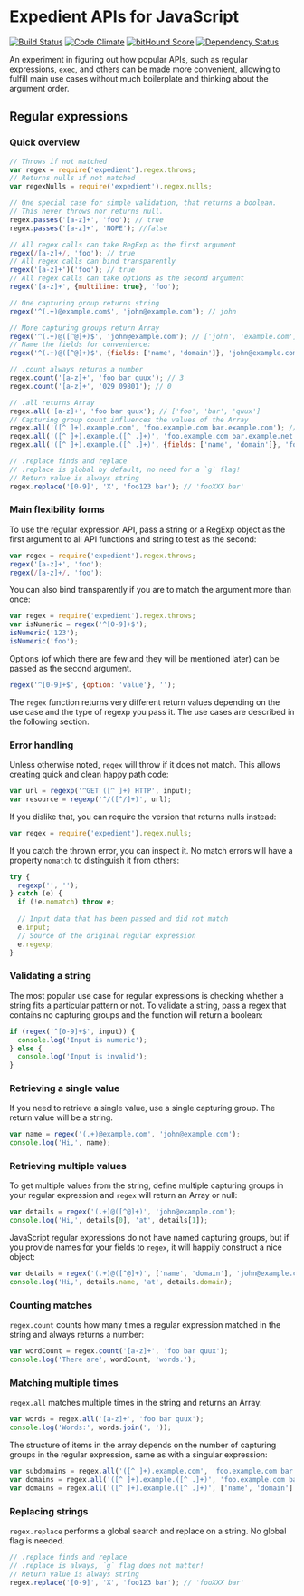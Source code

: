 # Expedient APIs for JavaScript

[![Build Status](https://travis-ci.org/denis-sokolov/expedient.svg?branch=master)](https://travis-ci.org/denis-sokolov/expedient)
[![Code Climate](http://img.shields.io/codeclimate/github/denis-sokolov/expedient.svg)](https://codeclimate.com/github/denis-sokolov/expedient)
[![bitHound Score](https://app.bithound.io/denis-sokolov/remote-dotfiles/badges/score.svg)](http://app.bithound.io/denis-sokolov/remote-dotfiles)
[![Dependency Status](https://gemnasium.com/denis-sokolov/expedient.svg)](https://gemnasium.com/denis-sokolov/expedient)

An experiment in figuring out how popular APIs, such as regular expressions, `exec`, and others can be made more convenient, allowing to fulfill main use cases without much boilerplate and thinking about the argument order.

## Regular expressions

### Quick overview

```javascript
// Throws if not matched
var regex = require('expedient').regex.throws;
// Returns nulls if not matched
var regexNulls = require('expedient').regex.nulls;

// One special case for simple validation, that returns a boolean.
// This never throws nor returns null.
regex.passes('[a-z]+', 'foo'); // true
regex.passes('[a-z]+', 'NOPE'); //false

// All regex calls can take RegExp as the first argument
regex(/[a-z]+/, 'foo'); // true
// All regex calls can bind transparently
regex('[a-z]+')('foo'); // true
// All regex calls can take options as the second argument
regex('[a-z]+', {multiline: true}, 'foo');

// One capturing group returns string
regex('^(.+)@example.com$', 'john@example.com'); // john

// More capturing groups return Array
regex('^(.+)@([^@]+)$', 'john@example.com'); // ['john', 'example.com']
// Name the fields for convenience:
regex('^(.+)@([^@]+)$', {fields: ['name', 'domain']}, 'john@example.com'); // {name: 'john', domain: 'example.com'}

// .count always returns a number
regex.count('[a-z]+', 'foo bar quux'); // 3
regex.count('[a-z]+', '029 09801'); // 0

// .all returns Array
regex.all('[a-z]+', 'foo bar quux'); // ['foo', 'bar', 'quux']
// Capturing group count influences the values of the Array
regex.all('([^ ]+).example.com', 'foo.example.com bar.example.com'); // ['foo', 'bar']
regex.all('([^ ]+).example.([^ .]+)', 'foo.example.com bar.example.net'); // [['foo', 'com'], ['bar', 'net']]
regex.all('([^ ]+).example.([^ .]+)', {fields: ['name', 'domain']}, 'foo.example.com bar.example.net'); // [{name:'foo', domain:'com'}, {name:'bar', domain:'net'}]

// .replace finds and replace
// .replace is global by default, no need for a `g` flag!
// Return value is always string
regex.replace('[0-9]', 'X', 'foo123 bar'); // 'fooXXX bar'
```

### Main flexibility forms

To use the regular expression API, pass a string or a RegExp object as the first argument to all API functions and string to test as the second:

```javascript
var regex = require('expedient').regex.throws;
regex('[a-z]+', 'foo');
regex(/[a-z]+/, 'foo');
```

You can also bind transparently if you are to match the argument more than once:

```javascript
var regex = require('expedient').regex.throws;
var isNumeric = regex('^[0-9]+$');
isNumeric('123');
isNumeric('foo');
```

Options (of which there are few and they will be mentioned later) can be passed as the second argument.

```javascript
regex('^[0-9]+$', {option: 'value'}, '');
```

The `regex` function returns very different return values depending on the use case and the type of regexp you pass it. The use cases are described in the following section.

### Error handling

Unless otherwise noted, `regex` will throw if it does not match. This allows creating quick and clean happy path code:

```javascript
var url = regexp('^GET ([^ ]+) HTTP', input);
var resource = regexp('^/([^/]+)', url);
```

If you dislike that, you can require the version that returns nulls instead:

```javascript
var regex = require('expedient').regex.nulls;
```

If you catch the thrown error, you can inspect it. No match errors will have a property `nomatch` to distinguish it from others:

```javascript
try {
  regexp('', '');
} catch (e) {
  if (!e.nomatch) throw e;
  
  // Input data that has been passed and did not match
  e.input;
  // Source of the original regular expression
  e.regexp;
}
```

### Validating a string

The most popular use case for regular expressions is checking whether a string fits a particular pattern or not. To validate a string, pass a regex that contains no capturing groups and the function will return a boolean:

```javascript
if (regex('^[0-9]+$', input)) {
  console.log('Input is numeric');
} else {
  console.log('Input is invalid');
}
```

### Retrieving a single value

If you need to retrieve a single value, use a single capturing group. The return value will be a string.

```javascript
var name = regex('(.+)@example.com', 'john@example.com');
console.log('Hi,', name);
```

### Retrieving multiple values

To get multiple values from the string, define multiple capturing groups in your regular expression and `regex` will return an Array or null:

```javascript
var details = regex('(.+)@([^@]+)', 'john@example.com');
console.log('Hi,', details[0], 'at', details[1]);
```

JavaScript regular expressions do not have named capturing groups, but if you provide names for your fields to `regex`, it will happily construct a nice object:

```javascript
var details = regex('(.+)@([^@]+)', ['name', 'domain'], 'john@example.com');
console.log('Hi,', details.name, 'at', details.domain);
```

### Counting matches

`regex.count` counts how many times a regular expression matched in the string and always returns a number:

```javascript
var wordCount = regex.count('[a-z]+', 'foo bar quux');
console.log('There are', wordCount, 'words.');
```

### Matching multiple times

`regex.all` matches multiple times in the string and returns an Array:

```javascript
var words = regex.all('[a-z]+', 'foo bar quux');
console.log('Words:', words.join(', '));
```

The structure of items in the array depends on the number of capturing groups in the regular expression, same as with a singular expression:

```javascript
var subdomains = regex.all('([^ ]+).example.com', 'foo.example.com bar.example.com'); // ['foo', 'bar']
var domains = regex.all('([^ ]+).example.([^ .]+)', 'foo.example.com bar.example.net'); // [['foo', 'com'], ['bar', 'net']]
var domains = regex.all('([^ ]+).example.([^ .]+)', ['name', 'domain'] 'foo.example.com bar.example.net'); // [{name:'foo', domain:'com'}, {name:'bar', domain:'net'}]
```

### Replacing strings

`regex.replace` performs a global search and replace on a string. No global flag is needed.

```javascript
// .replace finds and replace
// .replace is always, `g` flag does not matter!
// Return value is always string
regex.replace('[0-9]', 'X', 'foo123 bar'); // 'fooXXX bar'
```










